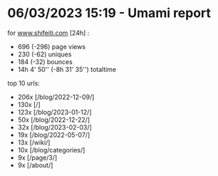 # 06/03/2023 15:19 - Umami report
for www.shifeiti.com [24h] :

 - 696 (-296) page views
 - 230 (-62) uniques
 - 184 (-32) bounces
 - 14h 4' 50'' (-8h 31' 35'') totaltime


top 10 urls:
 - 206x [/blog/2022-12-09/]
 - 130x [/]
 - 123x [/blog/2023-01-12/]
 - 50x [/blog/2022-12-22/]
 - 32x [/blog/2023-02-03/]
 - 19x [/blog/2022-05-07/]
 - 13x [/wiki/]
 - 10x [/blog/categories/]
 - 9x [/page/3/]
 - 9x [/about/]


